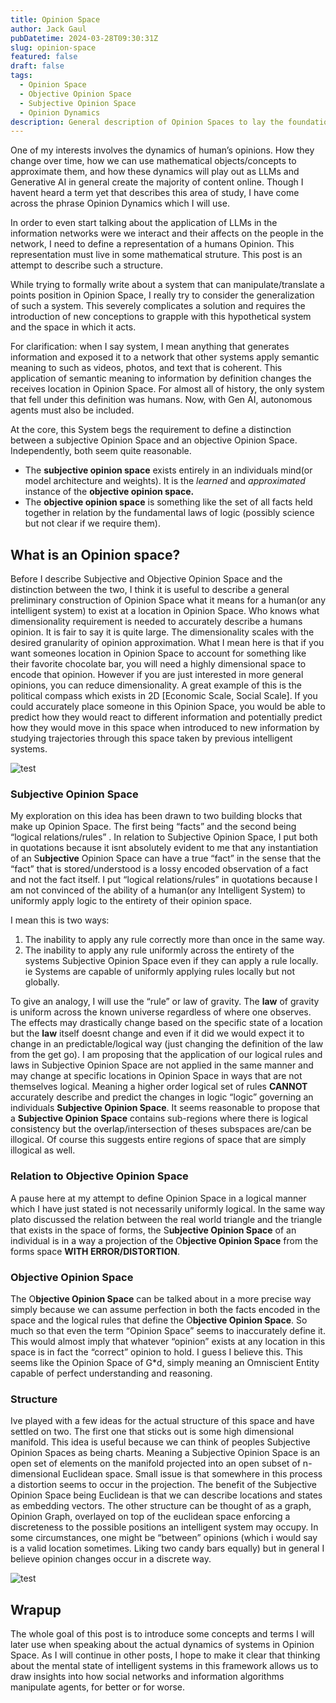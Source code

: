 ```yaml
---
title: Opinion Space
author: Jack Gaul
pubDatetime: 2024-03-28T09:30:31Z
slug: opinion-space
featured: false
draft: false
tags:
  - Opinion Space
  - Objective Opinion Space
  - Subjective Opinion Space
  - Opinion Dynamics
description: General description of Opinion Spaces to lay the foundation for further discussions and applications on Opinion Dynamics
---
```


One of my interests involves the dynamics of human’s opinions. How they change over time, how we can use mathematical objects/concepts to approximate them, and how these dynamics will play out as LLMs and Generative AI in general create the majority of content online. Though I havent heard a term yet that describes this area of study, I have come across the phrase Opinion Dynamics which I will use.

In order to even start talking about the application of LLMs in the information networks were we interact and their affects on the people in the network, I need to define a representation of a humans Opinion. This representation must live in some mathematical struture. This post is an attempt to describe such a structure.

While trying to formally write about a system that can manipulate/translate a points position in Opinion Space, I really try to consider the generalization of such a system. This severely complicates a solution and requires the introduction of new conceptions to grapple with this hypothetical system and the space in which it acts.

For clarification: when I say system, I mean anything that generates information and exposed it to a network that other systems apply semantic meaning to such as videos, photos, and text that is coherent. This application of semantic meaning to information by definition changes the receives location in Opinion Space. For almost all of history, the only system that fell under this definition was humans. Now, with Gen AI, autonomous agents must also be included.

At the core, this System begs the requirement to define a distinction between a subjective Opinion Space and an objective Opinion Space. Independently, both seem quite reasonable.

- The **subjective opinion space** exists entirely in an individuals mind(or model architecture and weights). It is the _learned_ and _approximated_ instance of the **objective opinion space.**
- The **objective opinion space** is something like the set of all facts held together in relation by the fundamental laws of logic (possibly science but not clear if we require them).

## **What is an Opinion space?**

Before I describe Subjective and Objective Opinion Space and the distinction between the two, I think it is useful to describe a general preliminary construction of Opinion Space what it means for a human(or any intelligent system) to exist at a location in Opinion Space. Who knows what dimensionality requirement is needed to accurately describe a humans opinion. It is fair to say it is quite large. The dimensionality scales with the desired granularity of opinion approximation. What I mean here is that if you want someones location in Opinion Space to account for something like their favorite chocolate bar, you will need a highly dimensional space to encode that opinion. However if you are just interested in more general opinions, you can reduce dimensionality. A great example of this is the political compass which exists in 2D [Economic Scale, Social Scale]. If you could accurately place someone in this Opinion Space, you would be able to predict how they would react to different information and potentially predict how they would move in this space when introduced to new information by studying trajectories through this space taken by previous intelligent systems.

<div>
  <img src="/assets/political_compass.png" class="sm:w-1/2 mx-auto" alt="test">
</div>

### Subjective Opinion Space

My exploration on this idea has been drawn to two building blocks that make up Opinion Space. The first being “facts” and the second being “logical relations/rules” . In relation to Subjective Opinion Space, I put both in quotations because it isnt absolutely evident to me that any instantiation of an S**ubjective** Opinion Space can have a true “fact” in the sense that the “fact” that is stored/understood is a lossy encoded observation of a fact and not the fact itself. I put “logical relations/rules” in quotations because I am not convinced of the ability of a human(or any Intelligent System) to uniformly apply logic to the entirety of their opinion space.

I mean this is two ways:

1. The inability to apply any rule correctly more than once in the same way.
2. The inability to apply any rule uniformly across the entirety of the systems Subjective Opinion Space even if they can apply a rule locally. ie Systems are capable of uniformly applying rules locally but not globally.

To give an analogy, I will use the “rule” or law of gravity. The **law** of gravity is uniform across the known universe regardless of where one observes. The effects may drastically change based on the specific state of a location but the **law** itself doesnt change and even if it did we would expect it to change in an predictable/logical way (just changing the definition of the law from the get go). I am proposing that the application of our logical rules and laws in Subjective Opinion Space are not applied in the same manner and may change at specific locations in Opinion Space in ways that are not themselves logical. Meaning a higher order logical set of rules **CANNOT** accurately describe and predict the changes in logic “logic” governing an individuals **Subjective Opinion Space**. It seems reasonable to propose that a **Subjective Opinion Space** contains sub-regions where there is logical consistency but the overlap/intersection of theses subspaces are/can be illogical. Of course this suggests entire regions of space that are simply illogical as well.

### Relation to Objective Opinion Space

A pause here at my attempt to define Opinion Space in a logical manner which I have just stated is not necessarily uniformly logical. In the same way plato discussed the relation between the real world triangle and the triangle that exists in the space of forms, the S**ubjective Opinion Space** of an individual is in a way a projection of the O**bjective Opinion Space** from the forms space **WITH ERROR/DISTORTION**.

### Objective Opinion Space

The O**bjective Opinion Space** can be talked about in a more precise way simply because we can assume perfection in both the facts encoded in the space and the logical rules that define the O**bjective Opinion Space**. So much so that even the term “Opinion Space” seems to inaccurately define it. This would almost imply that whatever “opinion” exists at any location in this space is in fact the “correct” opinion to hold. I guess I believe this. This seems like the Opinion Space of G\*d, simply meaning an Omniscient Entity capable of perfect understanding and reasoning.

### Structure

Ive played with a few ideas for the actual structure of this space and have settled on two. The first one that sticks out is some high dimensional manifold. This idea is useful because we can think of peoples Subjective Opinion Spaces as being charts. Meaning a Subjective Opinion Space is an open set of elements on the manifold projected into an open subset of n-dimensional Euclidean space. Small issue is that somewhere in this process a distortion seems to occur in the projection. The benefit of the Subjective Opinion Space being Euclidean is that we can describe locations and states as embedding vectors. The other structure can be thought of as a graph, Opinion Graph, overlayed on top of the euclidean space enforcing a discreteness to the possible positions an intelligent system may occupy. In some circumstances, one might be “between” opinions (which i would say is a valid location sometimes. Liking two candy bars equally) but in general I believe opinion changes occur in a discrete way.

<div>
  <img src="/assets/graph_vectorspace.png" class="sm:w-1/2 mx-auto" alt="test">
</div>

## Wrapup

The whole goal of this post is to introduce some concepts and terms I will later use when speaking about the actual dynamics of systems in Opinion Space. As I will continue in other posts, I hope to make it clear that thinking about the mental state of intelligent systems in this framework allows us to draw insights into how social networks and information algorithms manipulate agents, for better or for worse.
